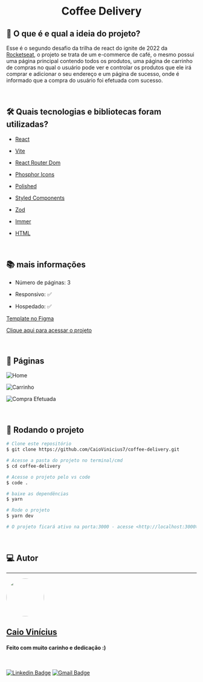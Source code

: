 <h1 align="center"> 
	Coffee Delivery
</h1>

## 💭 O que é e qual a ideia do projeto?

Esse é o segundo desafio da trilha de react do ignite de 2022 da [Rocketseat](https://www.rocketseat.com.br/), o projeto se trata de um e-commerce de café, o mesmo possui uma página principal contendo todos os produtos, uma página de carrinho de compras no qual o usuário pode ver e controlar os produtos que ele irá comprar e adicionar o seu endereço e um página de sucesso, onde é informado que a compra do usuário foi efetuada com sucesso.

<br>

## 🛠 Quais tecnologias e bibliotecas foram utilizadas?

- [React](https://pt-br.reactjs.org/)

- [Vite](https://vitejs.dev/)

- [React Router Dom](https://github.com/remix-run/react-router)

- [Phosphor Icons](https://phosphoricons.com/)

- [Polished](https://polished.js.org/)

- [Styled Components](https://styled-components.com/)

- [Zod](https://zod.dev/)

- [Immer](https://immerjs.github.io/immer/)

- [HTML](https://developer.mozilla.org/pt-BR/docs/Web/HTML)

<br>

## 📚 mais informações

- Número de páginas: 3

- Responsivo: ✅

- Hospedado: ✅

[Template no Figma](<https://www.figma.com/file/v5hPJezTkZ2liZQrDJGood/Coffee-Delivery-(Copy)>)

[Clique aqui para acessar o projeto](https://coffee-delivery-rho.vercel.app/)

<br>

## 📝 Páginas

![Home](https://i.imgur.com/hANr9lv.png)

![Carrinho](https://i.imgur.com/6Mbqkge.png)

![Compra Efetuada](https://i.imgur.com/r16fU7P.png)

<br>

## 🎲 Rodando o projeto

```bash
# Clone este repositório
$ git clone https://github.com/CaioVinicius7/coffee-delivery.git

# Acesse a pasta do projeto no terminal/cmd
$ cd coffee-delivery

# Acesse o projeto pelo vs code
$ code .

# baixe as dependências
$ yarn

# Rode o projeto
$ yarn dev

# O projeto ficará ativo na porta:3000 - acesse <http://localhost:3000>
```

<br>

## 💻 Autor

---

<a href="https://www.facebook.com/caio.pereira.94695">
 <img style="border-radius: 50%;" src="https://avatars.githubusercontent.com/u/62827681?s=400&u=f0b18831e6690a901f956d637933b9ee2dca3104&v=4" width="100px;" alt=""/>
 <br>
 <h2><b>Caio Vinícius</b></h2></a>

<h4> Feito com muito carinho e dedicação :) </h4>

<br>

[![Linkedin Badge](https://img.shields.io/badge/-caio%20vinícius-blue?style=flat-square&logo=Linkedin&logoColor=white&link=https://www.linkedin.com/in/tgmarinho/)](https://www.linkedin.com/in/caio-vin%C3%ADcius-87a761200/)
[![Gmail Badge](https://img.shields.io/badge/-caio1525pereira@gmail.com-c14438?style=flat-square&logo=Gmail&logoColor=white&link=mailto:caio1525pereira@gmail.com)](mailto:caio1525pereira@gmail.com)
